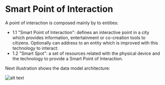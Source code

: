 # Smart Point of Interaction

A point of interaction is composed mainly by to entities:
 * 1.1 "Smart Point of Interaction": defines an interactive point in a city which provides information, entertainment or co-creation tools to citizens. Optionally can address to an entity which is improved with this technology to interact.
 * 1.2 "Smart Spot": a set of resources related with the physical device and the technology to provide a Smart Point of Interaction.

Next illustration shows the data model architecture:

![alt text](https://drive.google.com/uc?id=0B5ZBzMDWQL6haGM0Nno1STJBeDg "Logo Title Text 1")
